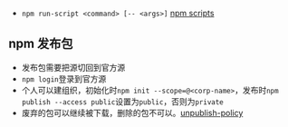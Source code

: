 - `npm run-script <command> [-- <args>]`
    [npm scripts](http://www.ruanyifeng.com/blog/2016/10/npm_scripts.html)

## npm 发布包
- 发布包需要把源切回到官方源
- `npm login`登录到官方源
- 个人可以建组织，初始化时`npm init --scope=@<corp-name>`，发布时`npm publish --access public`设置为`public`，否则为`private`
- 废弃的包可以继续被下载，删除的包不可以。[unpublish-policy](https://docs.npmjs.com/policies/unpublish)
